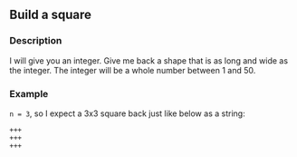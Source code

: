## Build a square

### Description

I will give you an integer. Give me back a shape that is as long and wide as the integer. The integer will be a whole number between 1 and 50.

### Example
`n = 3`, so I expect a 3x3 square back just like below as a string:
```
+++
+++
+++
```